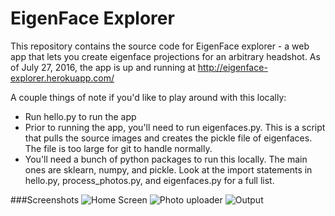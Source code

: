 EigenFace Explorer
======

This repository contains the source code for EigenFace explorer - a web app that lets you create eigenface projections for an arbitrary headshot. As of July 27, 2016, the app is up and running at http://eigenface-explorer.herokuapp.com/

A couple things of note if you'd like to play around with this locally:
- Run hello.py to run the app
- Prior to running the app, you'll need to run eigenfaces.py. This is a script that pulls the source images and creates the pickle file of eigenfaces. The file is too large for git to handle normally.
- You'll need a bunch of python packages to run this locally. The main ones are sklearn, numpy, and pickle. Look at the import statements in hello.py, process_photos.py, and eigenfaces.py for a full list.

###Screenshots
![Home Screen](http://i.imgur.com/WSwOHMx.png "Home Screen")
![Photo uploader](http://i.imgur.com/f2BtnlG.png "Photo uploader")
![Output](http://i.imgur.com/XdSptM7.png "Output")
